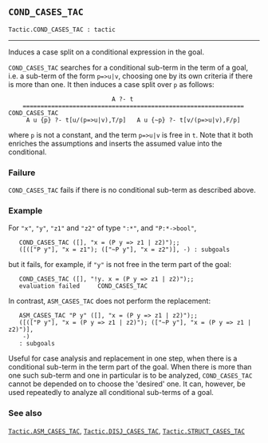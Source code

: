 ## `COND_CASES_TAC`

``` hol4
Tactic.COND_CASES_TAC : tactic
```

------------------------------------------------------------------------

Induces a case split on a conditional expression in the goal.

`COND_CASES_TAC` searches for a conditional sub-term in the term of a
goal, i.e. a sub-term of the form `p=>u|v`, choosing one by its own
criteria if there is more than one. It then induces a case split over
`p` as follows:

``` hol4
                             A ?- t
    ==============================================================  COND_CASES_TAC
     A u {p} ?- t[u/(p=>u|v),T/p]   A u {~p} ?- t[v/(p=>u|v),F/p]
```

where `p` is not a constant, and the term `p=>u|v` is free in `t`. Note
that it both enriches the assumptions and inserts the assumed value into
the conditional.

### Failure

`COND_CASES_TAC` fails if there is no conditional sub-term as described
above.

### Example

For `"x"`, `"y"`, `"z1"` and `"z2"` of type `":*"`, and `"P:*->bool"`,

``` hol4
   COND_CASES_TAC ([], "x = (P y => z1 | z2)");;
   ([(["P y"], "x = z1"); (["~P y"], "x = z2")], -) : subgoals
```

but it fails, for example, if `"y"` is not free in the term part of the
goal:

``` hol4
   COND_CASES_TAC ([], "!y. x = (P y => z1 | z2)");;
   evaluation failed     COND_CASES_TAC
```

In contrast, `ASM_CASES_TAC` does not perform the replacement:

``` hol4
   ASM_CASES_TAC "P y" ([], "x = (P y => z1 | z2)");;
   ([(["P y"], "x = (P y => z1 | z2)"); (["~P y"], "x = (P y => z1 | z2)")],
    -)
   : subgoals
```

Useful for case analysis and replacement in one step, when there is a
conditional sub-term in the term part of the goal. When there is more
than one such sub-term and one in particular is to be analyzed,
`COND_CASES_TAC` cannot be depended on to choose the 'desired' one. It
can, however, be used repeatedly to analyze all conditional sub-terms of
a goal.

### See also

[`Tactic.ASM_CASES_TAC`](#Tactic.ASM_CASES_TAC),
[`Tactic.DISJ_CASES_TAC`](#Tactic.DISJ_CASES_TAC),
[`Tactic.STRUCT_CASES_TAC`](#Tactic.STRUCT_CASES_TAC)
